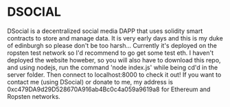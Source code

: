 # DSOCIAL
DSocial is a decentralized social media DAPP that uses solidity smart contracts to store and manage data. It is very early days and this is my duke of edinburgh so please don't be too harsh... Currently it's deployed on the ropsten test network so I'd recommend to go get some test eth. I haven't deployed the website howeber, so you will also have to download this repo, and using nodejs, run the command 'node index.js' while being cd'd in the server folder. Then connect to localhost:8000 to check it out! If you want to contact me (using DSocial) or donate to me, my address is 0xc479DA9d29D528670A916ab4Bc0c4a059a9619a8 for Ethereum and Ropsten networks.